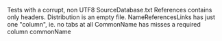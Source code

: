 Tests with a corrupt, non UTF8 SourceDatabase.txt
References contains only headers.
Distribution is an empty file.
NameReferencesLinks has just one "column", ie. no tabs at all
CommonName has misses a required column commonName
